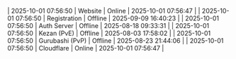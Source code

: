 | 2025-10-01 07:56:50 | Website | Online | 2025-10-01 07:56:47 |
| 2025-10-01 07:56:50 | Registration | Offline | 2025-09-09 16:40:23 |
| 2025-10-01 07:56:50 | Auth Server | Offline | 2025-08-18 09:33:31 |
| 2025-10-01 07:56:50 | Kezan (PvE) | Offline | 2025-08-03 17:58:02 |
| 2025-10-01 07:56:50 | Gurubashi (PvP) | Offline | 2025-08-23 21:44:06 |
| 2025-10-01 07:56:50 | Cloudflare | Online | 2025-10-01 07:56:47 |
